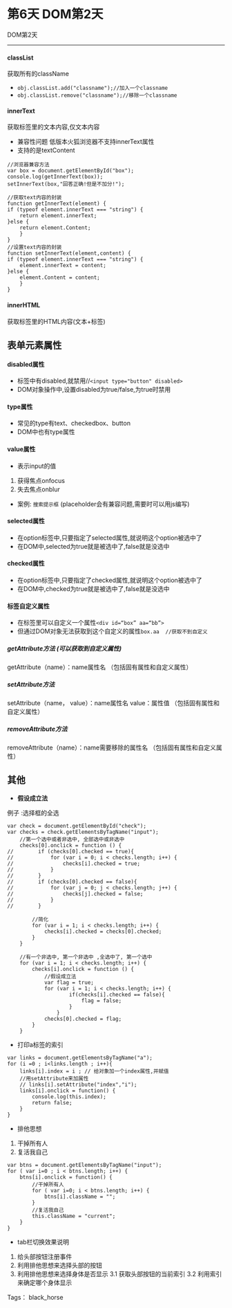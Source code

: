 # 第6天 DOM第2天

DOM第2天

---

#### classList
获取所有的className
- `obj.classList.add("classname");//加入一个classname`
- `obj.classList.remove("classname");//移除一个classname`

#### innerText
获取标签里的文本内容,仅文本内容
- 兼容性问题 低版本火狐浏览器不支持innerText属性
- 支持的是textContent

```
//浏览器兼容方法
var box = document.getElementById("box");
console.log(getInnerText(box));
setInnerText(box,"回答正确!但是不加分!");

//获取text内容的封装
function getInnerText(element) {
if (typeof element.innerText === "string") {
    return element.innerText;
}else {
    return element.Content;
    }
}
//设置text内容的封装
function setInnerText(element,content) {
if (typeof element.innerText === "string") {
    element.innerText = content;
}else {
    element.Content = content;
    }
}

```

#### innerHTML
获取标签里的HTML内容(文本+标签)


## 表单元素属性

#### disabled属性
- 标签中有disabled,就禁用//`<input type="button" disabled>`
- DOM对象操作中,设置disabled为true/false,为true时禁用

#### type属性
- 常见的type有text、checkedbox、button
- DOM中也有type属性

#### value属性
- 表示input的值
1. 获得焦点onfocus
2. 失去焦点onblur
- 案例: `搜索提示框` (placeholder会有兼容问题,需要时可以用js编写)

#### selected属性
- 在option标签中,只要指定了selected属性,就说明这个option被选中了
- 在DOM中,selected为true就是被选中了,false就是没选中


#### checked属性
- 在option标签中,只要指定了checked属性,就说明这个option被选中了
- 在DOM中,checked为true就是被选中了,false就是没选中

#### 标签自定义属性
- 在标签里可以自定义一个属性`<div id=“box” aa=“bb”>`
- 但通过DOM对象无法获取到这个自定义的属性`box.aa  //获取不到自定义`


##### getAttribute方法 (可以获取到自定义属性)
getAttribute（name）：name属性名 （包括固有属性和自定义属性）

##### setAttribute方法
setAttribute（name， value）：name属性名  value：属性值 （包括固有属性和自定义属性）

##### removeAttribute方法
removeAttribute（name）：name需要移除的属性名 （包括固有属性和自定义属性）


## 其他
- **假设成立法**

例子 :选择框的全选
```
var check = document.getElementById("check");
var checks = check.getElementsByTagName("input");
    //第一个选中或者非选中, 全部选中或非选中
    checks[0].onclick = function () {
//        if (checks[0].checked == true){
//            for (var i = 0; i < checks.length; i++) {
//                checks[i].checked = true;
//            }
//        }
//        if (checks[0].checked == false){
//            for (var j = 0; j < checks.length; j++) {
//                checks[j].checked = false;
//            }
//        }

        //简化
        for (var i = 1; i < checks.length; i++) {
            checks[i].checked = checks[0].checked;
        }
    }
    
    //有一个非选中, 第一个非选中 ,全选中了, 第一个选中
    for (var i = 1; i < checks.length; i++) {
        checks[i].onclick = function () {
            //假设成立法
            var flag = true;
            for (var i = 1; i < checks.length; i++) {
                    if(checks[i].checked == false){
                        flag = false;
                    }
                }
            checks[0].checked = flag;
        }
    }
```

- 打印a标签的索引
```
var links = document.getElementsByTagName("a");
for (i =0 ; i<links.length ; i++){
    links[i].index = i ; // 给对象加一个index属性,并赋值
    //用setAttribute来加属性
    // links[i].setAttribute("index","i");
    links[i].onclick = function() {
        console.log(this.index);
        return false;
    }
}
```
- 排他思想
1. 干掉所有人
2. 复活我自己
```
var btns = document.getElementsByTagName("input");
for ( var i=0 ; i < btns.length; i++) {
    btns[i].onclick = function() {
        //干掉所有人
        for ( var i=0; i < btns.length; i++) {
            btns[i].className = "";
        }
        //复活我自己
        this.className = "current";
    }
}
```

- tab栏切换效果说明
1. 给头部按钮注册事件
2. 利用排他思想来选择头部的按钮
3. 利用排他思想来选择身体是否显示
3.1 获取头部按钮的当前索引
3.2 利用索引来确定哪个身体显示


Tags： black_horse
